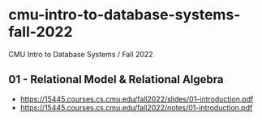# cmu-intro-to-database-systems-fall-2022
CMU Intro to Database Systems / Fall 2022

## 01 - Relational Model & Relational Algebra
- https://15445.courses.cs.cmu.edu/fall2022/slides/01-introduction.pdf
- https://15445.courses.cs.cmu.edu/fall2022/notes/01-introduction.pdf
